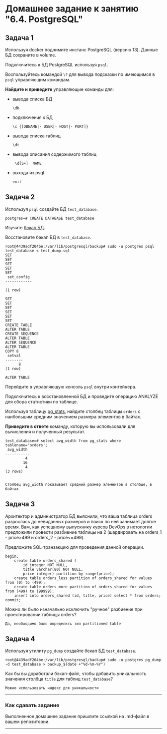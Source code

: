 # Домашнее задание к занятию "6.4. PostgreSQL"

## Задача 1

Используя docker поднимите инстанс PostgreSQL (версию 13). Данные БД сохраните в volume.

Подключитесь к БД PostgreSQL используя `psql`.

Воспользуйтесь командой `\?` для вывода подсказки по имеющимся в `psql` управляющим командам.

**Найдите и приведите** управляющие команды для:
- вывода списка БД
  ```
  \db
  ```
- подключения к БД
  ```
  \c {[DBNAME|- USER|- HOST|- PORT]}
  ```
- вывода списка таблиц
  ```
  \dt
  ```
- вывода описания содержимого таблиц
  ```
   \d[S+]  NAME
  ```
- выхода из psql
  ```
  exit
  ```

## Задача 2

Используя `psql` создайте БД `test_database`.

```
postgres=# CREATE DATABASE test_database
```
Изучите [бэкап БД](https://github.com/netology-code/virt-homeworks/tree/master/06-db-04-postgresql/test_data).

Восстановите бэкап БД в `test_database`.
```
root@4439adf204be:/var/lib/postgresql/backup# sudo -u postgres psql test_database < test_dump.sql
SET
SET
SET
SET
SET
 set_config
------------

(1 row)

SET
SET
SET
SET
SET
SET
CREATE TABLE
ALTER TABLE
CREATE SEQUENCE
ALTER TABLE
ALTER SEQUENCE
ALTER TABLE
COPY 8
 setval
--------
      8
(1 row)

ALTER TABLE
```

Перейдите в управляющую консоль `psql` внутри контейнера.

Подключитесь к восстановленной БД и проведите операцию ANALYZE для сбора статистики по таблице.

Используя таблицу [pg_stats](https://postgrespro.ru/docs/postgresql/12/view-pg-stats), найдите столбец таблицы `orders` 
с наибольшим средним значением размера элементов в байтах.

**Приведите в ответе** команду, которую вы использовали для вычисления и полученный результат.
```
test_database=# select avg_width from pg_stats where tablename='orders';
 avg_width
-----------
         4
        16
         4
(3 rows)


Столбец avg_width показывает средний размер элементов в столбце, в байтах
```
## Задача 3

Архитектор и администратор БД выяснили, что ваша таблица orders разрослась до невиданных размеров и
поиск по ней занимает долгое время. Вам, как успешному выпускнику курсов DevOps в нетологии предложили
провести разбиение таблицы на 2 (шардировать на orders_1 - price>499 и orders_2 - price<=499).

Предложите SQL-транзакцию для проведения данной операции.

```
begin;
    create table orders_shared (
        id integer NOT NULL,
        title varchar(80) NOT NULL,
        price integer) partition by range(price);
    create table orders_less partition of orders_shared for values from (0) to (499);
    create table orders_more partition of orders_shared for values from (499) to (99999);
    insert into orders_shared (id, title, price) select * from orders;
commit;
```

Можно ли было изначально исключить "ручное" разбиение при проектировании таблицы orders?
```
Да, необходимо было определить тип partitioned table
```
## Задача 4

Используя утилиту `pg_dump` создайте бекап БД `test_database`.
```
root@4439adf204be:/var/lib/postgresql/backup# sudo -u postgres pg_dump -d test_database > backup_$(date +"%d-%m-%Y")
```

Как бы вы доработали бэкап-файл, чтобы добавить уникальность значения столбца `title` для таблиц `test_database`?

```
Можно использовать индекс для уникальности
```

---

### Как cдавать задание

Выполненное домашнее задание пришлите ссылкой на .md-файл в вашем репозитории.

---